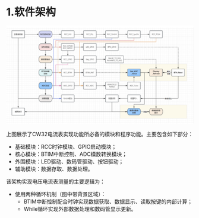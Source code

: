 # 1.软件架构

![屏幕截图 2024-11-21 193342.png](https://raw.githubusercontent.com/hazy1k/My-drawing-bed/main/2024/11/21-19-33-45-屏幕截图%202024-11-21%20193342.png)

上图展示了CW32电流表实现功能所必备的模块和程序功能。主要包含如下部分：

- 基础模块：RCC时钟模块、GPIO启动模块；
- 核心模块：BTIM中断控制、ADC模数转换模块；
- 外围模块：LED驱动、数码管驱动、按钮驱动；
- 辅助模块：数据存取、数据处理。

该架构实现电压电流表测量的主要逻辑为：

- 使用两种循环机制（图中带背景区域）：
  - BTIM中断控制配合时钟实现数据获取、数据显示、读取按键的内部计算；
  - While循环实现外部数据处理和数码管显示更新。
